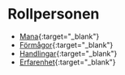 # Rollpersonen

* [Mana](rules-pc-mana.md){:target="_blank"}
* [Förmågor](rules-pc-skills.md){:target="_blank"}
* [Handlingar](rules-pc-actions.md){:target="_blank"}
* [Erfarenhet](rules-pc-experience.md){:target="_blank"}